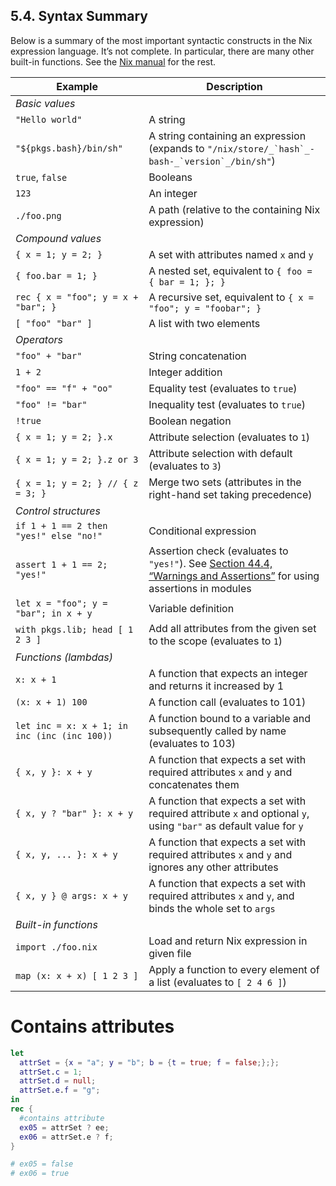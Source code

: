 ## 5.4. Syntax Summary[](https://nixos.org/nixos/manual/index.html#sec-nix-syntax-summary)

Below is a summary of the most important syntactic constructs in the Nix expression language. It’s
not complete. In particular, there are many other built-in functions. See the
[Nix manual](https://nixos.org/nix/manual/#chap-writing-nix-expressions) for the rest.

| Example                                      | Description                                                                                                                                                                                                      |
| -------------------------------------------- | ---------------------------------------------------------------------------------------------------------------------------------------------------------------------------------------------------------------- |
| _Basic values_                               |                                                                                                                                                                                                                  |
| `"Hello world"`                              | A string                                                                                                                                                                                                         |
| `"${pkgs.bash}/bin/sh"`                      | A string containing an expression (expands to `` "/nix/store/_`hash`_-bash-_`version`_/bin/sh" ``)                                                                                                               |
| `true`, `false`                              | Booleans                                                                                                                                                                                                         |
| `123`                                        | An integer                                                                                                                                                                                                       |
| `./foo.png`                                  | A path (relative to the containing Nix expression)                                                                                                                                                               |
| _Compound values_                            |                                                                                                                                                                                                                  |
| `{ x = 1; y = 2; }`                          | A set with attributes named `x` and `y`                                                                                                                                                                          |
| `{ foo.bar = 1; }`                           | A nested set, equivalent to `{ foo = { bar = 1; }; }`                                                                                                                                                            |
| `rec { x = "foo"; y = x + "bar"; }`          | A recursive set, equivalent to `{ x = "foo"; y = "foobar"; }`                                                                                                                                                    |
| `[ "foo" "bar" ]`                            | A list with two elements                                                                                                                                                                                         |
| _Operators_                                  |                                                                                                                                                                                                                  |
| `"foo" + "bar"`                              | String concatenation                                                                                                                                                                                             |
| `1 + 2`                                      | Integer addition                                                                                                                                                                                                 |
| `"foo" == "f" + "oo"`                        | Equality test (evaluates to `true`)                                                                                                                                                                              |
| `"foo" != "bar"`                             | Inequality test (evaluates to `true`)                                                                                                                                                                            |
| `!true`                                      | Boolean negation                                                                                                                                                                                                 |
| `{ x = 1; y = 2; }.x`                        | Attribute selection (evaluates to `1`)                                                                                                                                                                           |
| `{ x = 1; y = 2; }.z or 3`                   | Attribute selection with default (evaluates to `3`)                                                                                                                                                              |
| `{ x = 1; y = 2; } // { z = 3; }`            | Merge two sets (attributes in the right-hand set taking precedence)                                                                                                                                              |
| _Control structures_                         |                                                                                                                                                                                                                  |
| `if 1 + 1 == 2 then "yes!" else "no!"`       | Conditional expression                                                                                                                                                                                           |
| `assert 1 + 1 == 2; "yes!"`                  | Assertion check (evaluates to `"yes!"`). See [Section 44.4, “Warnings and Assertions”](https://nixos.org/nixos/manual/index.html#sec-assertions "44.4. Warnings and Assertions") for using assertions in modules |
| `let x = "foo"; y = "bar"; in x + y`         | Variable definition                                                                                                                                                                                              |
| `with pkgs.lib; head [ 1 2 3 ]`              | Add all attributes from the given set to the scope (evaluates to `1`)                                                                                                                                            |
| _Functions (lambdas)_                        |                                                                                                                                                                                                                  |
| `x: x + 1`                                   | A function that expects an integer and returns it increased by 1                                                                                                                                                 |
| `(x: x + 1) 100`                             | A function call (evaluates to 101)                                                                                                                                                                               |
| `let inc = x: x + 1; in inc (inc (inc 100))` | A function bound to a variable and subsequently called by name (evaluates to 103)                                                                                                                                |
| `{ x, y }: x + y`                            | A function that expects a set with required attributes `x` and `y` and concatenates them                                                                                                                         |
| `{ x, y ? "bar" }: x + y`                    | A function that expects a set with required attribute `x` and optional `y`, using `"bar"` as default value for `y`                                                                                               |
| `{ x, y, ... }: x + y`                       | A function that expects a set with required attributes `x` and `y` and ignores any other attributes                                                                                                              |
| `{ x, y } @ args: x + y`                     | A function that expects a set with required attributes `x` and `y`, and binds the whole set to `args`                                                                                                            |
| _Built-in functions_                         |                                                                                                                                                                                                                  |
| `import ./foo.nix`                           | Load and return Nix expression in given file                                                                                                                                                                     |
| `map (x: x + x) [ 1 2 3 ]`                   | Apply a function to every element of a list (evaluates to `[ 2 4 6 ]`)                                                                                                                                           |

# Contains attributes

```nix
let
  attrSet = {x = "a"; y = "b"; b = {t = true; f = false;};};
  attrSet.c = 1;
  attrSet.d = null;
  attrSet.e.f = "g";
in
rec {
  #contains attribute
  ex05 = attrSet ? ee;
  ex06 = attrSet.e ? f;
}

# ex05 = false
# ex06 = true
```
